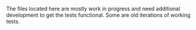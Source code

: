 The files located here are mostly work in progress and need additional development to get the tests functional. Some are old iterations of 
working tests.
